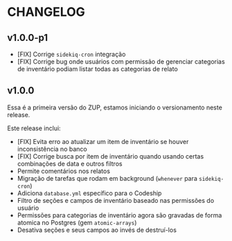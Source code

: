 # CHANGELOG

## v1.0.0-p1

* [FIX] Corrige `sidekiq-cron` integração
* [FIX] Corrige bug onde usuários com permissão de gerenciar
categorias de inventário podiam listar todas as categorias de relato

## v1.0.0

Essa é a primeira versão do ZUP, estamos iniciando o versionamento neste release.

Este release inclui:

* [FIX] Evita erro ao atualizar um item de inventário se houver inconsistência no banco
* [FIX] Corrige busca por item de inventário quando usando certas combinações de data e outros filtros
* Permite comentários nos relatos
* Migração de tarefas que rodam em background (`whenever` para `sidekiq-cron`)
* Adiciona `database.yml` específico para o Codeship
* Filtro de seções e campos de inventário baseado nas permissões do usuário
* Permissões para categorias de inventário agora são gravadas de forma atomica no Postgres (gem `atomic-arrays`)
* Desativa seções e seus campos ao invés de destruí-los

